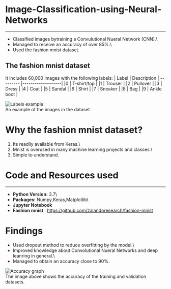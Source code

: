 # Image-Classification-using-Neural-Networks
***
* Classified images bytraining a Convulutional Nueral Network (CNN).\
* Managed to receive an accuracy of over 85%.\
* Used the fashion mnist dataset.

## The fashion mnist dataset
It includes 60,000 images with the following labels:
|  Label	|    Description    |
--------- |-------------------| 
|0	      |  T-shirt/top      |
|1	      |  Trouser          |
|2	      |  Pullover         |
|3	      |  Dress            |
|4	      |  Coat             |
|5	      |  Sandal           |
|6	      |  Shirt            |
|7	      |  Sneaker          |
|8	      |  Bag              |
|9	      |  Ankle boot       |

![Labels example](https://user-images.githubusercontent.com/58377262/91074268-2fa12800-e634-11ea-9905-cba981df65a7.png)\
An example of the  images in the dataset

# Why the fashion mnist dataset?
1. Its readily available from Keras.\
2. Mnist is overused in many machine learning projects and classes.\
3. Simple to understand.

# Code and Resources used
***
* **Python Version:** 3.7\
* **Packages:** Numpy,Keras,Matplotlib\
* **Jupyter Notebook**
* **Fashion mnist** : https://github.com/zalandoresearch/fashion-mnist


# Findings
* Used dropout method to reduce overfitting by the model.\
* Improved knowledge about Convolutional Nueral Networks and deep leanring in general.\
* Managed to obtain an accuracy close to 90%.

![Accuracy graph](https://user-images.githubusercontent.com/58377262/91074220-244dfc80-e634-11ea-8d50-7accf6aa4c6a.png)\
The image above shows the accuracy of the training and validation datasets.

